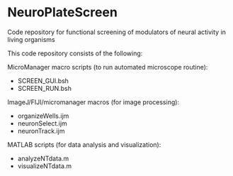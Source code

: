 # NeuroPlateScreen
Code repository for functional screening of modulators of neural activity in living organisms

This code repository consists of the following: 

MicroManager macro scripts (to run automated microscope routine):
- SCREEN_GUI.bsh
- SCREEN_RUN.bsh

ImageJ/FIJI/micromanager macros (for image processing):
- organizeWells.ijm
- neuronSelect.ijm
- neuronTrack.ijm
  
MATLAB scripts (for data analysis and visualization):
- analyzeNTdata.m
- visualizeNTdata.m
